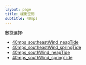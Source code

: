 ```yaml
---
layout: page
title: 緩衝空間
subtitle: 40mps
---
```


數據選擇:

- <a href="https://www.must.edu.mo">40mps_southeastWind_neapTide</a>
- <a href="https://www.must.edu.mo">40mps_southeastWind_springTide</a>
- <a href="https://www.must.edu.mo">40mps_southWind_neapTide</a>
- <a href="https://www.must.edu.mo">40mps_southWind_springTide</a>

